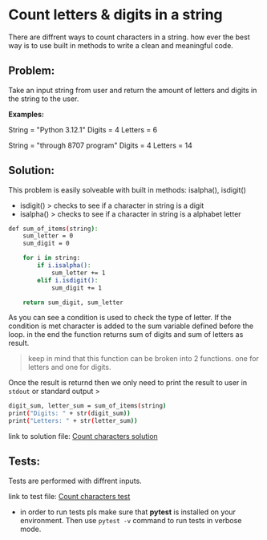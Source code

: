 # Count letters & digits in a string

There are diffrent ways to count characters in a string. how ever the best way is to use built in methods to write a clean and meaningful code.


## Problem:

Take an input string from user and return the amount of letters and digits in the string to the user.


**Examples:**

String = "Python 3.12.1"
Digits = 4
Letters = 6

String = "through 8707 program"
Digits = 4
Letters = 14


## Solution:

This problem is easily solveable with built in methods: isalpha(), isdigit()
- isdigit() > checks to see if a character in string is a digit
- isalpha() > checks to see if a character in string is a alphabet letter

```bash
def sum_of_items(string):
    sum_letter = 0
    sum_digit = 0

    for i in string:
        if i.isalpha():
            sum_letter += 1
        elif i.isdigit():
            sum_digit += 1

    return sum_digit, sum_letter
```

As you can see a condition is used to check the type of letter. If the condition is met character is added to the sum variable defined before the loop. in the end the function returns sum of digits and sum of letters as result.

> keep in mind that this function can be broken into 2 functions. one for letters and one for digits.

Once the result is returnd then we only need to print the result to user in `stdout` or standard output >

```bash
digit_sum, letter_sum = sum_of_items(string)
print("Digits: " + str(digit_sum))
print("Letters: " + str(letter_sum))
```

link to solution file:
[Count characters solution](count_in_str.py)


## Tests:

Tests are performed with diffrent inputs.

link to test file:
[Count characters test](test_count_in_str.py)

- in order to run tests pls make sure that **pytest** is installed on your environment. Then use `pytest -v` command to run tests in verbose mode.